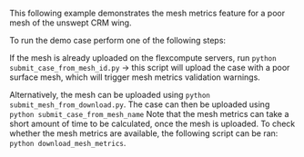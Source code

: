 This following example demonstrates the mesh metrics feature for a poor mesh of the unswept CRM wing.

To run the demo case perform one of the following steps:

If the mesh is already uploaded on the flexcompute servers, run `python submit_case_from_mesh_id.py` -> this script will upload the case with a poor surface mesh, which will trigger mesh metrics validation warnings. 

Alternatively, the mesh can be uploaded using `python submit_mesh_from_download.py`. The case can then be uploaded using `python submit_case_from_mesh_name` Note that the mesh metrics can take a short amount of time to be calculated, once the mesh is uploaded. To check whether the mesh metrics are available, the following script can be ran: `python download_mesh_metrics`.
